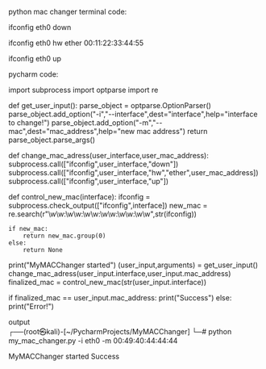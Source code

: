 python mac changer
terminal code:

ifconfig eth0 down

ifconfig eth0 hw ether 00:11:22:33:44:55

ifconfig eth0 up


 
 pycharm code:
 
import subprocess
import optparse
import re

def get_user_input():
    parse_object = optparse.OptionParser()
    parse_object.add_option("-i","--interface",dest="interface",help="interface to change!")
    parse_object.add_option("-m","--mac",dest="mac_address",help="new mac address")
    return parse_object.parse_args()

def change_mac_adress(user_interface,user_mac_address):
    subprocess.call(["ifconfig",user_interface,"down"])
    subprocess.call(["ifconfig",user_interface,"hw","ether",user_mac_address])
    subprocess.call(["ifconfig",user_interface,"up"])

def control_new_mac(interface):
    ifconfig = subprocess.check_output(["ifconfig",interface])
    new_mac = re.search(r"\w\w:\w\w:\w\w:\w\w:\w\w:\w\w",str(ifconfig))

    if new_mac:
        return new_mac.group(0)
    else:
        return None

print("MyMACChanger started")
(user_input,arguments) = get_user_input()
change_mac_adress(user_input.interface,user_input.mac_address)
finalized_mac = control_new_mac(str(user_input.interface))

if finalized_mac == user_input.mac_address:
    print("Success")
else:
    print("Error!")



output                                                                                              
┌──(root㉿kali)-[~/PycharmProjects/MyMACChanger]
└─# python my_mac_changer.py -i eth0 -m 00:49:40:44:44:44 

MyMACChanger started
Success
         
